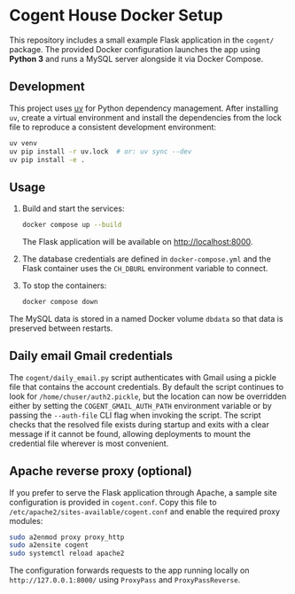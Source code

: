 # Cogent House Docker Setup

This repository includes a small example Flask application in the `cogent/` package.
The provided Docker configuration launches the app using **Python 3** and
runs a MySQL server alongside it via Docker Compose.

## Development

This project uses [uv](https://github.com/astral-sh/uv) for Python dependency
management. After installing `uv`, create a virtual environment and install the
dependencies from the lock file to reproduce a consistent development environment:

```bash
uv venv
uv pip install -r uv.lock  # or: uv sync --dev
uv pip install -e .
```

## Usage

1. Build and start the services:

   ```bash
   docker compose up --build
   ```

   The Flask application will be available on [http://localhost:8000](http://localhost:8000).

2. The database credentials are defined in `docker-compose.yml` and the
   Flask container uses the `CH_DBURL` environment variable to connect.

3. To stop the containers:

   ```bash
   docker compose down
   ```

The MySQL data is stored in a named Docker volume `dbdata` so that data is
preserved between restarts.

## Daily email Gmail credentials

The `cogent/daily_email.py` script authenticates with Gmail using a pickle
file that contains the account credentials. By default the script continues to
look for `/home/chuser/auth2.pickle`, but the location can now be overridden
either by setting the `COGENT_GMAIL_AUTH_PATH` environment variable or by
passing the `--auth-file` CLI flag when invoking the script. The script checks
that the resolved file exists during startup and exits with a clear message if
it cannot be found, allowing deployments to mount the credential file wherever
is most convenient.

## Apache reverse proxy (optional)

If you prefer to serve the Flask application through Apache, a sample site
configuration is provided in `cogent.conf`. Copy this file to
`/etc/apache2/sites-available/cogent.conf` and enable the required proxy
modules:

```bash
sudo a2enmod proxy proxy_http
sudo a2ensite cogent
sudo systemctl reload apache2
```

The configuration forwards requests to the app running locally on
`http://127.0.0.1:8000/` using `ProxyPass` and `ProxyPassReverse`.
